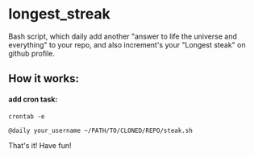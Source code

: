 # longest_streak

Bash script, which daily add another "answer to life the universe and everything" to your repo, and also increment's your "Longest steak" on github profile.

## How it works:

#### add cron task:
    crontab -e

    @daily your_username ~/PATH/TO/CLONED/REPO/steak.sh

That's it! Have fun!